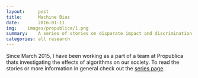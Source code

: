 ```yaml
---
layout:     post
title:      Machine Bias
date:       2016-01-11
img:	images/propublica/1.png
summary:    A series of stories on disparate impact and discrimination caused by algorithms.
categories: all research
---
```



Since March 2015, I have been working as a part of a team at Propublica thats investigating the effects of algorithms on our society. To read the stories or more information in general check out the [series page](https://www.propublica.org/series/machine-bias). 